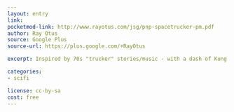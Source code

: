 ```yaml
---
layout: entry
link:
pocketmod-link: http://www.rayotus.com/jsg/pnp-spacetrucker-pm.pdf
author: Ray Otus
source: Google Plus
source-url: https://plus.google.com/+RayOtus

excerpt: Inspired by 70s "trucker" stories/music - with a dash of Kung Fu, Space Opera, and Funk thrown in.

categories:
- scifi

license: cc-by-sa
cost: free
---
```

